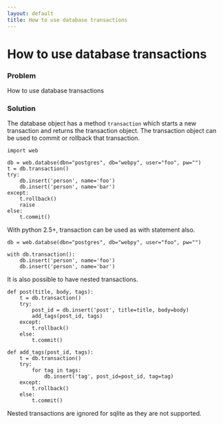 ```yaml
---
layout: default
title: How to use database transactions
---
```


# How to use database transactions

### Problem

How to use database transactions


### Solution

The database object has a method `transaction` which starts a new transaction and returns the transaction object. The transaction object can be used to commit or rollback that transaction.

    import web

    db = web.databse(dbn="postgres", db="webpy", user="foo", pw="")
    t = db.transaction()
    try:
        db.insert('person', name='foo')
        db.insert('person', name='bar')
    except:
        t.rollback()
        raise
    else:
        t.commit()

With python 2.5+, transaction can be used as with statement also.

    db = web.databse(dbn="postgres", db="webpy", user="foo", pw="")
     
    with db.transaction():
        db.insert('person', name='foo')
        db.insert('person', name='bar')
        

It is also possible to have nested transactions.

    def post(title, body, tags):
        t = db.transaction()
        try:
            post_id = db.insert('post', title=title, body=body)
            add_tags(post_id, tags)
        except:
            t.rollback()
        else:
            t.commit()

    def add_tags(post_id, tags):
        t = db.transaction()
        try:
            for tag in tags:
                db.insert('tag', post_id=post_id, tag=tag)
        except:
            t.rollback()
        else:
            t.commit()


Nested transactions are ignored for sqlite as they are not supported.
